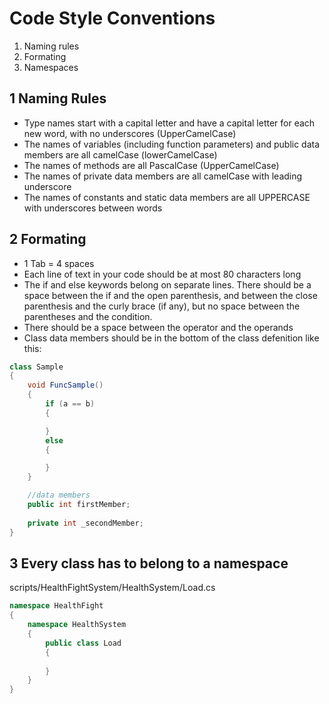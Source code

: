 # Code Style Conventions
1. Naming rules
2. Formating
3. Namespaces

## 1 Naming Rules

* Type names start with a capital letter and have a capital letter for each new word, with no underscores (UpperCamelCase)
* The names of variables (including function parameters) and public data members are all camelCase (lowerCamelCase)
* The names of methods are all PascalCase (UpperCamelCase)
* The names of private data members are all camelCase with leading underscore
* The names of constants and static data members are all UPPERCASE with underscores between words

## 2 Formating

* 1 Tab = 4 spaces
* Each line of text in your code should be at most 80 characters long
* The if and else keywords belong on separate lines. There should be a space between the if and the open parenthesis, and between the close parenthesis and the curly brace (if any), but no space between the parentheses and the condition.
* There should be a space between the operator and the operands
* Class data members should be in the bottom of the class defenition like this:
```C#
class Sample
{
    void FuncSample()
    {
        if (a == b)
        {

        }
        else 
        {

        }
    }

    //data members
    public int firstMember;
    
    private int _secondMember;
}
```
## 3 Every class has to belong to a namespace
scripts/HealthFightSystem/HealthSystem/Load.cs
```C#
namespace HealthFight
{
    namespace HealthSystem
    {
        public class Load
        {
            
        }
    }
}
```
